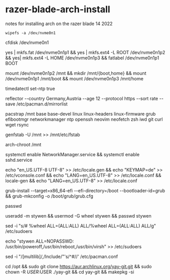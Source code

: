 # razer-blade-arch-install
notes for installing arch on the razer blade 14 2022

```
wipefs -a /dev/nvme0n1
```

cfdisk /dev/nvme0n1

yes | mkfs.fat /dev/nvme0n1p1 && yes | mkfs.ext4 -L ROOT /dev/nvme0n1p2 && yes| mkfs.ext4 -L HOME /dev/nvme0n1p3 && fatlabel /dev/nvme0n1p1 BOOT

mount /dev/nvme0n1p2 /mnt && mkdir /mnt/{boot,home} && mount /dev/nvme0n1p1 /mnt/boot && mount /dev/nvme0n1p3 /mnt/home

timedatectl set-ntp true

reflector --country Germany,Austria --age 12 --protocol https --sort rate --save /etc/pacman.d/mirrorlist

pacstrap /mnt base base-devel linux linux-headers linux-firmware grub efibootmgr networkmanager ntp openssh neovim neofetch zsh iwd git curl wget rsync

genfstab -U /mnt >> /mnt/etc/fstab

arch-chroot /mnt

systemctl enable NetworkManager.service && systemctl enable sshd.service

echo "en_US.UTF-8 UTF-8" >> /etc/locale.gen && echo "KEYMAP=de" >> /etc/vconsole.conf && echo "LANG=en_US.UTF-8" >> /etc/locale.conf && locale-gen && echo "LANG=en_US.UTF-8" >> /etc/locale.conf

grub-install --target=x86_64-efi --efi-directory=/boot --bootloader-id=grub && grub-mkconfig -o /boot/grub/grub.cfg

passwd

useradd -m stywen && usermod -G wheel stywen && passwd stywen

sed -i "s/# %wheel ALL=(ALL:ALL) ALL/%wheel ALL=(ALL:ALL) ALL/g" /etc/sudoers

echo "stywen ALL=NOPASSWD: /usr/bin/poweroff,/usr/bin/reboot,/usr/bin/virsh" >> /etc/sudoers

sed -i "/\[multilib\]/,/Include/"'s/^#//' /etc/pacman.conf

cd /opt && sudo git clone https://aur.archlinux.org/yay-git.git && sudo chown -R $USER:$USER ./yay-git && cd yay-git && makepkg -si
